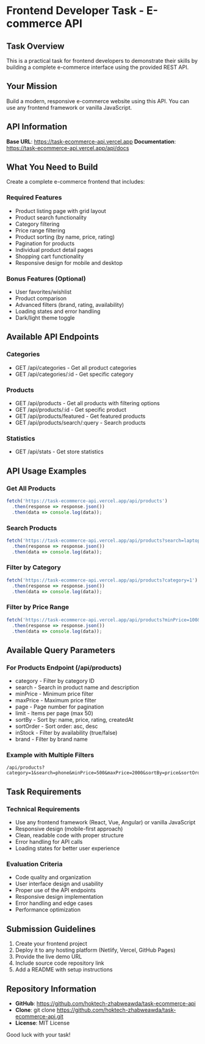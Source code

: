 # Frontend Developer Task - E-commerce API

## Task Overview

This is a practical task for frontend developers to demonstrate their skills by building a complete e-commerce interface using the provided REST API.

## Your Mission

Build a modern, responsive e-commerce website using this API. You can use any frontend framework or vanilla JavaScript.

## API Information

**Base URL**: https://task-ecommerce-api.vercel.app
**Documentation**: https://task-ecommerce-api.vercel.app/api/docs

## What You Need to Build

Create a complete e-commerce frontend that includes:

### Required Features
- Product listing page with grid layout
- Product search functionality
- Category filtering
- Price range filtering
- Product sorting (by name, price, rating)
- Pagination for products
- Individual product detail pages
- Shopping cart functionality
- Responsive design for mobile and desktop

### Bonus Features (Optional)
- User favorites/wishlist
- Product comparison
- Advanced filters (brand, rating, availability)
- Loading states and error handling
- Dark/light theme toggle

## Available API Endpoints

### Categories
- GET /api/categories - Get all product categories
- GET /api/categories/:id - Get specific category

### Products
- GET /api/products - Get all products with filtering options
- GET /api/products/:id - Get specific product
- GET /api/products/featured - Get featured products
- GET /api/products/search/:query - Search products

### Statistics
- GET /api/stats - Get store statistics

## API Usage Examples

### Get All Products
```javascript
fetch('https://task-ecommerce-api.vercel.app/api/products')
  .then(response => response.json())
  .then(data => console.log(data));
```

### Search Products
```javascript
fetch('https://task-ecommerce-api.vercel.app/api/products?search=laptop')
  .then(response => response.json())
  .then(data => console.log(data));
```

### Filter by Category
```javascript
fetch('https://task-ecommerce-api.vercel.app/api/products?category=1')
  .then(response => response.json())
  .then(data => console.log(data));
```

### Filter by Price Range
```javascript
fetch('https://task-ecommerce-api.vercel.app/api/products?minPrice=100&maxPrice=1000')
  .then(response => response.json())
  .then(data => console.log(data));
```

## Available Query Parameters

### For Products Endpoint (/api/products)
- category - Filter by category ID
- search - Search in product name and description
- minPrice - Minimum price filter
- maxPrice - Maximum price filter
- page - Page number for pagination
- limit - Items per page (max 50)
- sortBy - Sort by: name, price, rating, createdAt
- sortOrder - Sort order: asc, desc
- inStock - Filter by availability (true/false)
- brand - Filter by brand name

### Example with Multiple Filters
```
/api/products?category=1&search=phone&minPrice=500&maxPrice=2000&sortBy=price&sortOrder=asc&page=1&limit=10
```

## Task Requirements

### Technical Requirements
- Use any frontend framework (React, Vue, Angular) or vanilla JavaScript
- Responsive design (mobile-first approach)
- Clean, readable code with proper structure
- Error handling for API calls
- Loading states for better user experience

### Evaluation Criteria
- Code quality and organization
- User interface design and usability
- Proper use of the API endpoints
- Responsive design implementation
- Error handling and edge cases
- Performance optimization

## Submission Guidelines

1. Create your frontend project
2. Deploy it to any hosting platform (Netlify, Vercel, GitHub Pages)
3. Provide the live demo URL
4. Include source code repository link
5. Add a README with setup instructions

## Repository Information

- **GitHub**: https://github.com/hoktech-zhabweawda/task-ecommerce-api
- **Clone**: git clone https://github.com/hoktech-zhabweawda/task-ecommerce-api.git
- **License**: MIT License

Good luck with your task!

